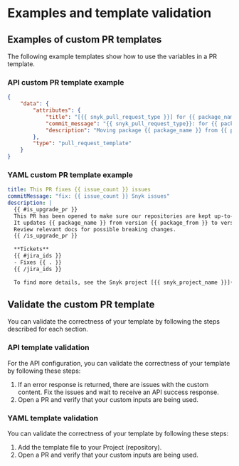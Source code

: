 # Examples and template validation

## Examples of custom PR templates

The following example templates show how to use the variables in a PR template.

### API custom PR template example

```json
{
    "data": {
        "attributes": {
            "title": "[{{ snyk_pull_request_type }}] for {{ package_name }}",
            "commit_message": "{{ snyk_pull_request_type}}: for {{ package_name }}",
            "description": "Moving package {{ package_name }} from {{ package_from }} to {{ package_to }}\nFixes {{ issue_count }} issues\nFor more details see {{ snyk_project_url }}\nProject {{ snyk_project_name }}\nOrg {{ snyk_org_name }}"
        },
        "type": "pull_request_template"
    }
}
```

### YAML custom PR template example

```yaml
title: This PR fixes {{ issue_count }} issues
commitMessage: "fix: {{ issue_count }} Snyk issues"
description: |
  {{ #is_upgrade_pr }}
  This PR has been opened to make sure our repositories are kept up-to-date.
  It updates {{ package_name }} from version {{ package_from }} to version {{ package_to }}.
  Review relevant docs for possible breaking changes.
  {{ /is_upgrade_pr }}
  
  **Tickets**
  {{ #jira_ids }}
  - Fixes {{ . }}
  {{ /jira_ids }}
  
  To find more details, see the Snyk project [{{ snyk_project_name }}]({{ snyk_project_url }})
```

## Validate the custom PR template

You can validate the correctness of your template by following the steps described for each section.

### API template validation

For the API configuration, you can validate the correctness of your template by following these steps:

1. If an error response is returned, there are issues with the custom content. Fix the issues and wait to receive an API success response.
2. Open a PR and verify that your custom inputs are being used.

### YAML template validation

You can validate the correctness of your template by following these steps:

1. Add the template file to your Project (repository).
2. Open a PR and verify that your custom inputs are being used.
